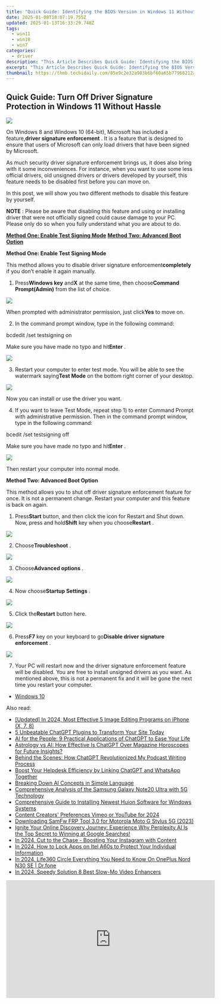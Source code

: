 ```yaml
---
title: "Quick Guide: Identifying the BIOS Version in Windows 11 Without Hassle"
date: 2025-01-08T18:07:19.755Z
updated: 2025-01-13T16:33:29.740Z
tags:
  - win11
  - win10
  - win7
categories:
  - driver
description: "This Article Describes Quick Guide: Identifying the BIOS Version in Windows 11 Without Hassle"
excerpt: "This Article Describes Quick Guide: Identifying the BIOS Version in Windows 11 Without Hassle"
thumbnail: https://thmb.techidaily.com/85e9c2e32a903b6bf60a65b77968212abbcf7690eb44299839f1e9c463cd1ddf.jpg
---
```


## Quick Guide: Turn Off Driver Signature Protection in Windows 11 Without Hassle

![](https://images.drivereasy.com/wp-content/uploads/2017/02/img_58b52a003bb57.jpg)

 On Windows 8 and Windows 10 (64-bit), Microsoft has included a feature,**driver signature enforcement** . It is a feature that is designed to ensure that users of Microsoft can only load drivers that have been signed by Microsoft.

 As much security driver signature enforcement brings us, it does also bring with it some inconveniences. For instance, when you want to use some less official drivers, old unsigned drivers or drivers developed by yourself, this feature needs to be disabled first before you can move on.

 In this post, we will show you two different methods to disable this feature by yourself.

**NOTE** : Please be aware that disabling this feature and using or installing driver that were not officially signed could cause damage to your PC. Please only do so when you fully understand what you are about to do.

[**Method One: Enable Test Signing Mode**](https://tools.techidaily.com/drivereasy/download/)
[**Method Two: Advanced Boot Option**](https://tools.techidaily.com/drivereasy/download/)

 **Method One: Enable Test Signing Mode**

 This method allows you to disable driver signature enforcement**completely** if you don’t enable it again manually.

 1) Press**Windows key** and**X** at the same time, then choose**Command Prompt(Admin)** from the list of choice.

![](https://images.drivereasy.com/wp-content/uploads/2017/02/img_58b52400287b2.png)
  
 When prompted with administrator permission, just click**Yes** to move on.

 2) In the command prompt window, type in the following command:

bcdedit /set testsigning on

 Make sure you have made no typo and hit**Enter** .

![](https://images.drivereasy.com/wp-content/uploads/2017/02/img_58b5256f2d41d.jpg)

 3) Restart your computer to enter test mode. You will be able to see the watermark saying**Test Mode** on the bottom right corner of your desktop.

![](https://images.drivereasy.com/wp-content/uploads/2017/02/img_58b526cd6a758.jpg)

 Now you can install or use the driver you want.

 4) If you want to leave Test Mode, repeat step 1) to enter Command Prompt with administrative permission. Then in the command prompt window, type in the following command:

bcedit /set testsigning off

 Make sure you have made no typo and hit**Enter** .

![](https://images.drivereasy.com/wp-content/uploads/2017/02/img_58b5277821eea.jpg)

 Then restart your computer into normal mode.

**Method Two: Advanced Boot Option**

 This method allows you to shut off driver signature enforcement feature for once. It is not a permanent change. Restart your computer and this feature is back on again.

 1) Press**Start** button, and then click the icon for Restart and Shut down. Now, press and hold**Shift** key when you choose**Restart** .

![](https://images.drivereasy.com/wp-content/uploads/2017/02/img_58b5290902f87.png)
  
 2) Choose**Troubleshoot** .

![](https://images.drivereasy.com/wp-content/uploads/2017/02/img_58b52950e64a6.jpg)

 3) Choose**Advanced options** .

![](https://images.drivereasy.com/wp-content/uploads/2017/02/img_58b52981a7af8.jpg)

 4) Now choose**Startup Settings** .

![](https://images.drivereasy.com/wp-content/uploads/2017/02/img_58b529a600eb2.jpg)

 5) Click the**Restart** button here.

![](https://images.drivereasy.com/wp-content/uploads/2017/02/img_58b529d3d6368.jpg)

 6) Press**F7** key on your keyboard to go**Disable driver signature enforcement** .

![](https://images.drivereasy.com/wp-content/uploads/2017/02/img_58b52a003bb57.jpg)

 7) Your PC will restart now and the driver signature enforcement feature will be disabled. You are free to install unsigned drivers as you want. As mentioned above, this is not a permanent fix and it will be gone the next time you restart your computer.

* [Windows 10](https://tools.techidaily.com/drivereasy/download/)

<ins class="adsbygoogle"
     style="display:block"
     data-ad-format="autorelaxed"
     data-ad-client="ca-pub-7571918770474297"
     data-ad-slot="1223367746"></ins>

<ins class="adsbygoogle"
     style="display:block"
     data-ad-client="ca-pub-7571918770474297"
     data-ad-slot="8358498916"
     data-ad-format="auto"
     data-full-width-responsive="true"></ins>

<span class="atpl-alsoreadstyle">Also read:</span>
<div><ul>
<li><a href="https://fox-helps.techidaily.com/updated-in-2024-most-effective-5-image-editing-programs-on-iphone-x-7-8/"><u>[Updated] In 2024, Most Effective 5 Image Editing Programs on iPhone (X, 7, 8)</u></a></li>
<li><a href="https://tech-haven.techidaily.com/5-unbeatable-chatgpt-plugins-to-transform-your-site-today/"><u>5 Unbeatable ChatGPT Plugins to Transform Your Site Today</u></a></li>
<li><a href="https://tech-haven.techidaily.com/ai-for-the-people-9-practical-applications-of-chatgpt-to-ease-your-life/"><u>AI for the People: 9 Practical Applications of ChatGPT to Ease Your Life</u></a></li>
<li><a href="https://tech-haven.techidaily.com/astrology-vs-ai-how-effective-is-chatgpt-over-magazine-horoscopes-for-future-insights/"><u>Astrology vs AI: How Effective Is ChatGPT Over Magazine Horoscopes for Future Insights?</u></a></li>
<li><a href="https://tech-haven.techidaily.com/behind-the-scenes-how-chatgpt-revolutionized-my-podcast-writing-process/"><u>Behind the Scenes: How ChatGPT Revolutionized My Podcast Writing Process</u></a></li>
<li><a href="https://tech-haven.techidaily.com/boost-your-helpdesk-efficiency-by-linking-chatgpt-and-whatsapp-together/"><u>Boost Your Helpdesk Efficiency by Linking ChatGPT and WhatsApp Together</u></a></li>
<li><a href="https://tech-haven.techidaily.com/breaking-down-ai-concepts-in-simple-language/"><u>Breaking Down AI Concepts in Simple Language</u></a></li>
<li><a href="https://buynow-info.techidaily.com/comprehensive-analysis-of-the-samsung-galaxy-note20-ultra-with-5g-technology/"><u>Comprehensive Analysis of the Samsung Galaxy Note20 Ultra with 5G Technology</u></a></li>
<li><a href="https://hardware-updates.techidaily.com/comprehensive-guide-to-installing-newest-huion-software-for-windows-systems/"><u>Comprehensive Guide to Installing Newest Huion Software for Windows Systems</u></a></li>
<li><a href="https://youtube-clips.techidaily.com/content-creators-preferences-vimeo-or-youtube-for-2024/"><u>Content Creators' Preferences Vimeo or YouTube for 2024</u></a></li>
<li><a href="https://android-unlock.techidaily.com/downloading-samfw-frp-tool-30-for-motorola-moto-g-stylus-5g-2023-by-drfone-android/"><u>Downloading SamFw FRP Tool 3.0 for Motorola Moto G Stylus 5G (2023)</u></a></li>
<li><a href="https://tech-haven.techidaily.com/1722093656695-ignite-your-online-discovery-journey-experience-why-perplexity-ai-is-the-top-secret-to-winning-at-google-searches/"><u>Ignite Your Online Discovery Journey: Experience Why Perplexity AI Is the Top Secret to Winning at Google Searches!</u></a></li>
<li><a href="https://instagram-video-recordings.techidaily.com/in-2024-cut-to-the-chase-boosting-your-instagram-with-content/"><u>In 2024, Cut to the Chase - Boosting Your Instagram with Content</u></a></li>
<li><a href="https://unlock-android.techidaily.com/in-2024-how-to-lock-apps-on-itel-a60s-to-protect-your-individual-information-by-drfone-android/"><u>In 2024, How to Lock Apps on Itel A60s to Protect Your Individual Information</u></a></li>
<li><a href="https://phone-solutions.techidaily.com/in-2024-life360-circle-everything-you-need-to-know-on-oneplus-nord-n30-se-drfone-by-drfone-virtual-android/"><u>In 2024, Life360 Circle Everything You Need to Know On OnePlus Nord N30 SE | Dr.fone</u></a></li>
<li><a href="https://extra-approaches.techidaily.com/in-2024-speedy-solution-8-best-slow-mo-video-enhancers/"><u>In 2024, Speedy Solution 8 Best Slow-Mo Video Enhancers</u></a></li>
</ul></div>

<!-- affiliate ads begin -->
<iframe width="560" height="315" src="https://www.youtube.com/embed/Q_69vX9wnRE?si=FtLxkpRhPORqcMeE" title="YouTube video player" frameborder="0" allow="accelerometer; autoplay; clipboard-write; encrypted-media; gyroscope; picture-in-picture; web-share" referrerpolicy="strict-origin-when-cross-origin" allowfullscreen></iframe>
<!-- affiliate ads end -->

